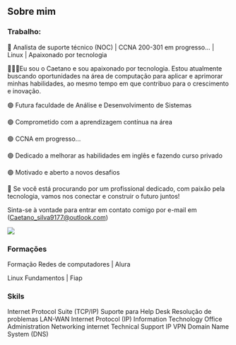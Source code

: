 ## Sobre mim

### Trabalho:

🎯 Analista de suporte técnico (NOC) | CCNA 200-301 em progresso... | Linux | Apaixonado por tecnologia


👨🏽‍💻Eu sou o Caetano e sou apaixonado por tecnologia. Estou atualmente buscando oportunidades na área de computação para aplicar e aprimorar minhas habilidades, ao mesmo tempo em que contribuo para o crescimento e inovação.

🟢 Futura faculdade de Análise e Desenvolvimento de Sistemas 

🟢 Comprometido com a aprendizagem contínua na área

🟢 CCNA em progresso...

🟢 Dedicado a melhorar as habilidades em inglês e fazendo curso privado

🟢 Motivado e aberto a novos desafios

🎯 Se você está procurando por um profissional dedicado, com paixão pela tecnologia, vamos nos conectar e construir o futuro juntos! 

Sinta-se à vontade para entrar em contato comigo por e-mail em (Caetano_silva9177@outlook.com)


<a href="linkedin.com/in/caetano-silva-997b89249" target="_blank"><img src="https://img.shields.io/badge/-LinkedIn-%230077B5?style=for-the-badge&logo=linkedin&logoColor=white"></a> 



### Formações 


 Formação Redes de computadores | Alura 

Linux Fundamentos | Fiap


### Skils 


Internet Protocol Suite (TCP/IP)
Suporte para Help Desk 
Resolução de problemas 
LAN-WAN
Internet Protocol (IP)
Information Technology
Office Administration
Networking
internet
Technical Support
IP VPN
Domain Name System (DNS)
